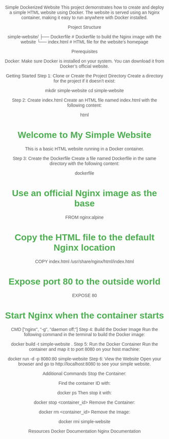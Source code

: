 Simple Dockerized Website
This project demonstrates how to create and deploy a simple HTML website using Docker. The website is served using an Nginx container, making it easy to run anywhere with Docker installed.

Project Structure

simple-website/
├── Dockerfile          # Dockerfile to build the Nginx image with the website
└── index.html          # HTML file for the website's homepage

Prerequisites

Docker: Make sure Docker is installed on your system. You can download it from Docker’s official website.

Getting Started
Step 1: Clone or Create the Project Directory
Create a directory for the project if it doesn’t exist:


mkdir simple-website
cd simple-website

Step 2: Create index.html
Create an HTML file named index.html with the following content:

html

<!DOCTYPE html>
<html lang="en">
<head>
    <meta charset="UTF-8">
    <meta name="viewport" content="width=device-width, initial-scale=1.0">
    <title>Simple Website</title>
    <style>
        body { font-family: Arial, sans-serif; text-align: center; margin-top: 50px; }
        h1 { color: #4CAF50; }
        p { color: #555; }
    </style>
</head>
<body>
    <h1>Welcome to My Simple Website</h1>
    <p>This is a basic HTML website running in a Docker container.</p>
</body>
</html>


Step 3: Create the Dockerfile
Create a file named Dockerfile in the same directory with the following content:

dockerfile

# Use an official Nginx image as the base
FROM nginx:alpine

# Copy the HTML file to the default Nginx location
COPY index.html /usr/share/nginx/html/index.html

# Expose port 80 to the outside world
EXPOSE 80

# Start Nginx when the container starts
CMD ["nginx", "-g", "daemon off;"]
Step 4: Build the Docker Image
Run the following command in the terminal to build the Docker image:


docker build -t simple-website .
Step 5: Run the Docker Container
Run the container and map it to port 8080 on your host machine:


docker run -d -p 8080:80 simple-website
Step 6: View the Website
Open your browser and go to http://localhost:8080 to see your simple website.

Additional Commands
Stop the Container:

Find the container ID with:


docker ps
Then stop it with:


docker stop <container_id>
Remove the Container:

docker rm <container_id>
Remove the Image:


docker rmi simple-website

Resources
Docker Documentation
Nginx Documentation
